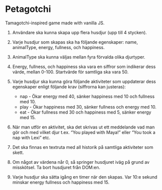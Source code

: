 # Petagotchi
Tamagotchi-inspired game made with vanilla JS.


1. Användare ska kunna skapa upp flera husdjur (upp till 4 stycken).

2. Varje husdjur som skapas ska ha följande egenskaper:  name, animalType, energy, fullness, och happiness.

3. AnimalType ska kunna väljas mellan fyra förvalda olika djurtyper.

4. Energy, fullness, och happiness ska vara en siffror som indikerar dess värde, mellan 0-100. Startvärde för samtliga ska vara 50.

5. Varje husdjur ska kunna göra följande aktiviteter som uppdaterar dess egenskaper enligt följande krav (siffrorna kan justeras):
    - nap - Ökar energy med 40, sänker happiness med 10 och fullness med 10.
    - play - Ökar happiness med 30, sänker fullness och energy med 10. 
    - eat - Ökar fullness med 30 och happiness med 5, sänker energy med 15. 


6. När man utför en aktivitet, ska det skrivas ut ett meddelande vad man gör och med vilket djur 
t.ex. “You played with Maya!” eller “You took a nap with Lexi” etc. 

7. Det ska finnas en textruta med all historik på samtliga aktiviteter som skett.

8. Om något av värdena når 0, så springer husdjuret iväg på grund av misskötsel. Ta bort husdjuret från DOM:en.

9. Varje husdjur ska sätta igång en timer när den skapas. Var 10:e sekund minskar energy fullness  och happiness med 15.
